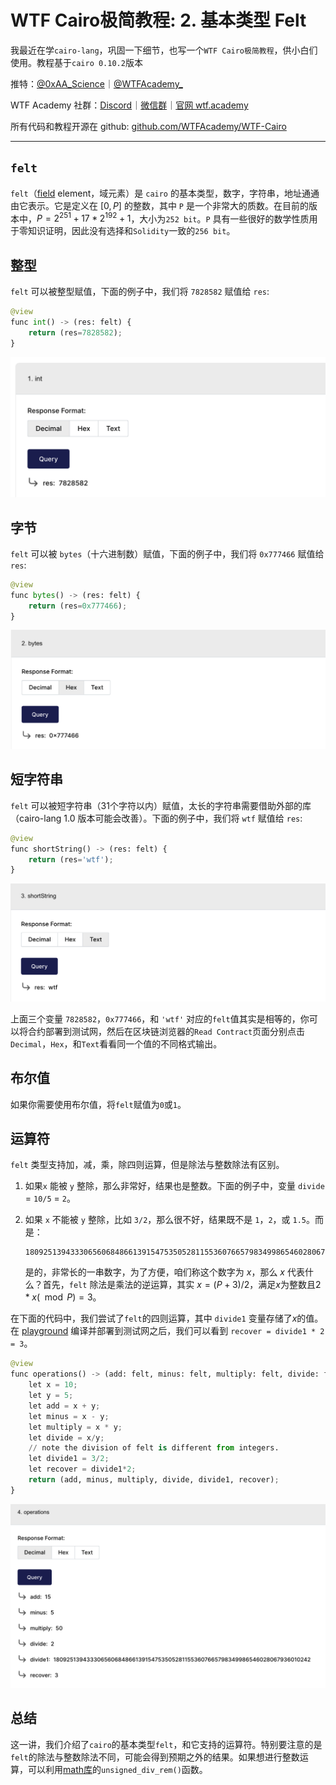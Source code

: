 # WTF Cairo极简教程: 2. 基本类型 Felt

我最近在学`cairo-lang`，巩固一下细节，也写一个`WTF Cairo极简教程`，供小白们使用。教程基于`cairo 0.10.2`版本

推特：[@0xAA_Science](https://twitter.com/0xAA_Science)｜[@WTFAcademy_](https://twitter.com/WTFAcademy_)

WTF Academy 社群：[Discord](https://discord.wtf.academy)｜[微信群](https://docs.google.com/forms/d/e/1FAIpQLSe4KGT8Sh6sJ7hedQRuIYirOoZK_85miz3dw7vA1-YjodgJ-A/viewform?usp=sf_link)｜[官网 wtf.academy](https://wtf.academy)

所有代码和教程开源在 github: [github.com/WTFAcademy/WTF-Cairo](https://github.com/WTFAcademy/WTF-Cairo)

---

## `felt`

`felt`（[field](https://en.wikipedia.org/wiki/Field_(mathematics)) element，域元素）是 `cairo` 的基本类型，数字，字符串，地址通通由它表示。它是定义在 $[0, P]$ 的整数，其中 `P` 是一个非常大的质数。在目前的版本中，$P = 2^{251}+17*2^{192}+1$，大小为`252 bit`。`P` 具有一些很好的数学性质用于零知识证明，因此没有选择和`Solidity`一致的`256 bit`。

## 整型

`felt` 可以被整型赋值，下面的例子中，我们将 `7828582` 赋值给 `res`:

```python
@view
func int() -> (res: felt) {
    return (res=7828582);
}
```

![](./img/2-1.png)

## 字节

`felt` 可以被 `bytes`（十六进制数）赋值，下面的例子中，我们将 `0x777466` 赋值给 `res`:

```python
@view
func bytes() -> (res: felt) {
    return (res=0x777466);
}
```
![](./img/2-2.png)

## 短字符串

`felt` 可以被短字符串（31个字符以内）赋值，太长的字符串需要借助外部的库（cairo-lang 1.0 版本可能会改善）。下面的例子中，我们将 `wtf` 赋值给 `res`:

```python
@view
func shortString() -> (res: felt) {
    return (res='wtf');
}
```

![](./img/2-3.png)

上面三个变量 `7828582`，`0x777466`，和 `'wtf'` 对应的`felt`值其实是相等的，你可以将合约部署到测试网，然后在区块链浏览器的`Read Contract`页面分别点击`Decimal`，`Hex`，和`Text`看看同一个值的不同格式输出。

## 布尔值

如果你需要使用布尔值，将`felt`赋值为`0`或`1`。

## 运算符

`felt` 类型支持加，减，乘，除四则运算，但是除法与整数除法有区别。

1. 如果`x` 能被 `y` 整除，那么非常好，结果也是整数。下面的例子中，变量 `divide` = `10/5` = `2`。

2. 如果 `x` 不能被 `y` 整除，比如 `3/2`，那么很不好，结果既不是 `1`，`2`，或 `1.5`。而是：
    ```
    1809251394333065606848661391547535052811553607665798349986546028067936010242
    ```
    是的，非常长的一串数字，为了方便，咱们称这个数字为 $x$，那么 $x$ 代表什么？首先，`felt` 除法是乘法的逆运算，其实 $x = (P+3)/2$，满足$x$为整数且$2 * x (\mod P) = 3$。

在下面的代码中，我们尝试了`felt`的四则运算，其中 `divide1` 变量存储了$x$的值。在 [playground](https://www.cairo-lang.org/playground/) 编译并部署到测试网之后，我们可以看到 `recover = divide1 * 2 = 3`。

```python
@view
func operations() -> (add: felt, minus: felt, multiply: felt, divide: felt, divide1: felt, recover: felt) {
    let x = 10;
    let y = 5;
    let add = x + y;
    let minus = x - y;
    let multiply = x * y;
    let divide = x/y;
    // note the division of felt is different from integers.
    let divide1 = 3/2;
    let recover = divide1*2;
    return (add, minus, multiply, divide, divide1, recover);
}
```

![](./img/2-4.png)

## 总结

这一讲，我们介绍了`cairo`的基本类型`felt`，和它支持的运算符。特别要注意的是`felt`的除法与整数除法不同，可能会得到预期之外的结果。如果想进行整数运算，可以利用[math库](https://github.com/starkware-libs/cairo-lang/blob/master/src/starkware/cairo/common/math.cairo)的`unsigned_div_rem()`函数。